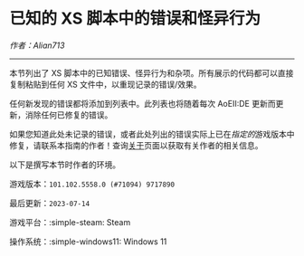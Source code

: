 # 已知的 XS 脚本中的错误和怪异行为

_作者：Alian713_

---

本节列出了 XS 脚本中的已知错误、怪异行为和杂项。所有展示的代码都可以直接复制粘贴到任何 XS 文件中，以重现记录的错误/效果。

任何新发现的错误都将添加到列表中。此列表也将随着每次 AoEII:DE 更新而更新，消除任何已修复的错误。

如果您知道此处未记录的错误，或者此处列出的错误实际上已在*指定的*游戏版本中修复，请联系本指南的作者！查询[关于](/)页面以获取有关作者的相关信息。

以下是撰写本节时作者的环境。

游戏版本：`101.102.5558.0 (#71094) 9717890`

最后更新：`2023-07-14`

游戏平台：:simple-steam: Steam

操作系统：:simple-windows11: Windows 11

